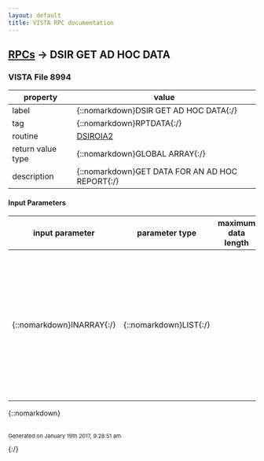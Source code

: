 ```yaml
---
layout: default
title: VISTA RPC documentation
---
```




## [RPCs](TableOfContent.md) &#8594; DSIR GET AD HOC DATA 



### VISTA File 8994 


 property | value 
--- | --- 
 label | {::nomarkdown}DSIR GET AD HOC DATA{:/}
 tag | {::nomarkdown}RPTDATA{:/}
 routine | [DSIROIA2](http://code.osehra.org/dox/Routine_DSIROIA2_source.html)
 return value type | {::nomarkdown}GLOBAL ARRAY{:/}
 description | {::nomarkdown}GET DATA FOR AN AD HOC REPORT{:/}

#### Input Parameters

| input parameter | parameter type | maximum data length | required | description | 
| --- | --- | --- | --- | --- | 
| {::nomarkdown}INARRAY{:/} | {::nomarkdown}LIST{:/} |  | {::nomarkdown}true{:/} | {::nomarkdown}Input Parameter(s) - ARRAY AS FOLLOWS: \F1_IEN^F2_IEN^...^Fn_IEN FILTER/SELECTION FIELDS (OPTIONAL) \F1\^F1_IEN^F1_VALUE \F2\^F2_IEN^F1_VALUE \F3\^F3_IEN^F1_VALUE DATE RANGE FIELDS (OPTIONAL) \R1\^R1_IEN^F1_VALUE1^F1_VALUE2 \R2\^R2_IEN^R2_VALUE2^R2_VALUE2^ANDOR (A=AND O=OR DATE RANGES) SORT FIELDS (OPTIONAL) \S1\^S1_IEN^[\A\\D\] (\A - ASCENDING IS THE DEFAULT, \D\ - DESCENDING) \S2\^S2_IEN^[\A\\D\] (\A - ASCENDING IS THE DEFAULT, \D\ - DESCENDING){:/} | 

{::nomarkdown} <br/><br/><p style="font-size: 11px">Generated on January 19th 2017, 9:28:51 am</p>{:/}